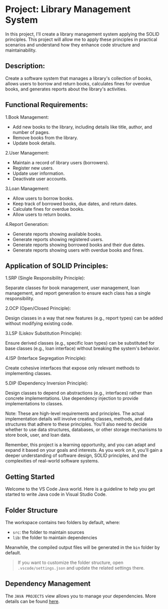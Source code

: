 # Project: Library Management System

In this project, I'll create a library management system applying the SOLID principles. This project will allow me to apply these principles in practical scenarios and understand how they enhance code structure and maintainability.

## Description:

Create a software system that manages a library's collection of books, allows users to borrow and return books, calculates fines for overdue books, and generates reports about the library's activities.

## Functional Requirements:

1.Book Management:

- Add new books to the library, including details like title, author, and number of pages.
- Remove books from the library.
- Update book details.

2.User Management:

- Maintain a record of library users (borrowers).
- Register new users.
- Update user information.
- Deactivate user accounts.

3.Loan Management:

- Allow users to borrow books.
- Keep track of borrowed books, due dates, and return dates.
- Calculate fines for overdue books.
- Allow users to return books.

4.Report Generation:

- Generate reports showing available books.
- Generate reports showing registered users.
- Generate reports showing borrowed books and their due dates.
- Generate reports showing users with overdue books and fines.

## Application of SOLID Principles:

1.SRP (Single Responsibility Principle):

Separate classes for book management, user management, loan management, and report generation to ensure each class has a single responsibility.

2.OCP (Open/Closed Principle):

Design classes in a way that new features (e.g., report types) can be added without modifying existing code.

3.LSP (Liskov Substitution Principle):

Ensure derived classes (e.g., specific loan types) can be substituted for base classes (e.g., loan interface) without breaking the system's behavior.

4.ISP (Interface Segregation Principle):

Create cohesive interfaces that expose only relevant methods to implementing classes.

5.DIP (Dependency Inversion Principle):

Design classes to depend on abstractions (e.g., interfaces) rather than concrete implementations.
Use dependency injection to provide implementations to classes.

Note: These are high-level requirements and principles. The actual implementation details will involve creating classes, methods, and data structures that adhere to these principles. You'll also need to decide whether to use data structures, databases, or other storage mechanisms to store book, user, and loan data.

Remember, this project is a learning opportunity, and you can adapt and expand it based on your goals and interests. As you work on it, you'll gain a deeper understanding of software design, SOLID principles, and the complexities of real-world software systems.


## Getting Started

Welcome to the VS Code Java world. Here is a guideline to help you get started to write Java code in Visual Studio Code.

## Folder Structure

The workspace contains two folders by default, where:

- `src`: the folder to maintain sources
- `lib`: the folder to maintain dependencies

Meanwhile, the compiled output files will be generated in the `bin` folder by default.

> If you want to customize the folder structure, open `.vscode/settings.json` and update the related settings there.

## Dependency Management

The `JAVA PROJECTS` view allows you to manage your dependencies. More details can be found [here](https://github.com/microsoft/vscode-java-dependency#manage-dependencies).
